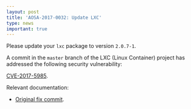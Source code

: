 ```yaml
---
layout: post
title: 'AOSA-2017-0032: Update LXC'
type: news
important: true
---
```


Please update your `lxc` package to version `2.0.7-1`.

A commit in the `master` branch of the LXC (Linux Container) project has addressed the following security vulnerability:

[CVE-2017-5985](https://cve.mitre.org/cgi-bin/cvename.cgi?name=CVE-2017-5985).

Relevant documentation:

- [Original fix commit](https://github.com/lxc/lxc/commit/16af238036a5464ae8f2420ed3af214f0de875f9).